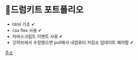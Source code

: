 # 💜드럼키트 포트폴리오

- html 기초 ✔
- css flex 사용 ✔
- 자바스크립트 이벤트 사용 ✔
- 깃허브에서 수정했으면 pull해서 내컴퓨터 저장소 업데이트 해야함 ✔

[주소](https://jbkim08.github.io/drumKit/)
